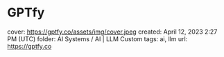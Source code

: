 # GPTfy

cover: https://gptfy.co/assets/img/cover.jpeg
created: April 12, 2023 2:27 PM (UTC)
folder: AI Systems / AI | LLM Custom
tags: ai, llm
url: https://gptfy.co